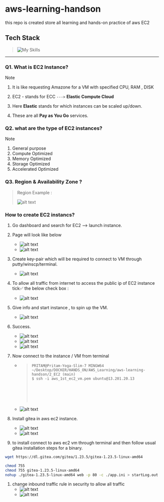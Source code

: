 # aws-learning-handson

this repo is created store all learning and hands-on practice of aws EC2

## Tech Stack

> ![My Skills](https://go-skill-icons.vercel.app/api/icons?i=aws,linux,&perline=2)

---

### Q1. What is EC2 Instance?

> [!NOTE]
>
> 1.  It is like requesting Amazone for a VM with specified CPU, RAM , DISK
>
> 1.  EC2 - stands for ECC `--->` **Elastic Compute Cloud**
>
> 1.  Here **Elastic** stands for which instances can be scaled up/down.
>
> 1.  These are all **Pay as You Go** services.

### Q2. what are the type of EC2 instances?

> [!NOTE]
>
> 1.  General purpose
> 1.  Compute Optimized
> 1.  Memory Optimized
> 1.  Storage Optimized
> 1.  Accelerated Optimized

### Q3. Region & Availability Zone ?

> Region Example :
>
> ![alt text](assets/assets/image.png)

### How to create EC2 instancs?

1. Go dashboard and search for EC2 --> launch instance.
1. Page will look like below
   - ![alt text](assets/image1.png)
   - ![alt text](assets/image-1.png)
1. Create key-pair which will be required to connect to VM through putty/winscp/terminal.
   - ![alt text](assets/image-2.png)
1. To allow all traffic from internet to access the public ip of EC2 instance tick✅ the below check box :
   - ![alt text](assets/image-3.png)
1. Give info and start instance , to spin up the VM.
   - ![alt text](assets/image-4.png)
1. Success.

   - ![alt text](assets/image-success.png)
   - ![alt text](assets/image-runnig.png)
   - ![alt text](assets/image-pub-ip-dns.png)

1. Now connect to the instance / VM from terminal

   - > ```
     > PRITAM@Pritam-Yoga-Slim-7 MINGW64 ~/Desktop/DOCKER/HANDS_ON/AWS_Learning/aws-learning-handson/2_EC2 (main)
     > $ ssh -i aws_1st_ec2_vm.pem ubuntu@13.201.20.13
     >
     >
     >
     >
     >
     > 
   - ![alt text](assets/image-tty.png)

1. Install gitea in aws ec2 instance.
   - ![alt text](gitea/image.png)
   - ![alt text](gitea/image-1.png)
1. to install connect to aws ec2 vm through terminal and then follow usual gitea installation steps for a binary.

```sh
wget https://dl.gitea.com/gitea/1.23.5/gitea-1.23.5-linux-amd64

chmod 755
chmod 755 gitea-1.23.5-linux-amd64
nohup ./gitea-1.23.5-linux-amd64 web -p 80 -c ./app.ini > startLog.out &
```

1. change inbound traffic rule in security to allow all traffic
   - ![alt text](gitea/image-2.png)
   - ![alt text](gitea/image-3.png)
